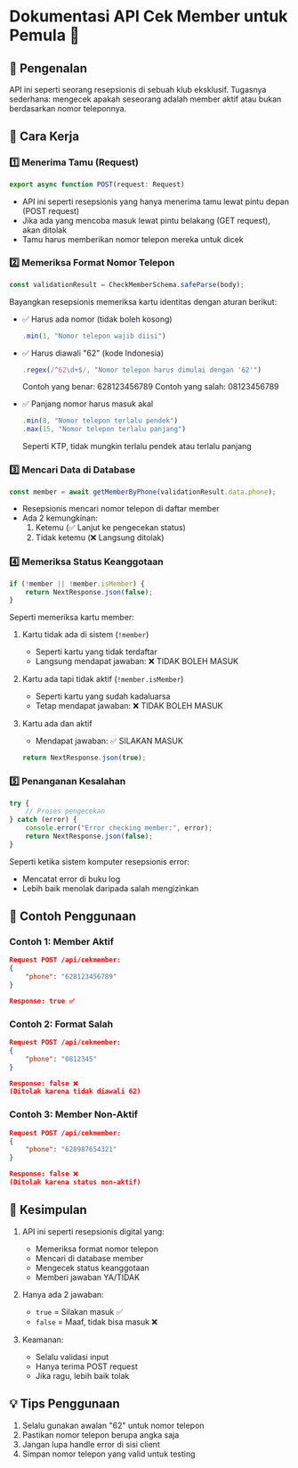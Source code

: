 # Dokumentasi API Cek Member untuk Pemula 📱

## 🌟 Pengenalan
API ini seperti seorang resepsionis di sebuah klub eksklusif. Tugasnya sederhana: mengecek apakah seseorang adalah member aktif atau bukan berdasarkan nomor teleponnya.

## 🎯 Cara Kerja

### 1️⃣ Menerima Tamu (Request)
```javascript
export async function POST(request: Request)
```
- API ini seperti resepsionis yang hanya menerima tamu lewat pintu depan (POST request)
- Jika ada yang mencoba masuk lewat pintu belakang (GET request), akan ditolak
- Tamu harus memberikan nomor telepon mereka untuk dicek

### 2️⃣ Memeriksa Format Nomor Telepon
```javascript
const validationResult = CheckMemberSchema.safeParse(body);
```
Bayangkan resepsionis memeriksa kartu identitas dengan aturan berikut:
- ✅ Harus ada nomor (tidak boleh kosong)
  ```javascript
  .min(1, "Nomor telepon wajib diisi")
  ```

- ✅ Harus diawali "62" (kode Indonesia)
  ```javascript
  .regex(/^62\d+$/, "Nomor telepon harus dimulai dengan '62'")
  ```
  Contoh yang benar: 628123456789
  Contoh yang salah: 08123456789

- ✅ Panjang nomor harus masuk akal
  ```javascript
  .min(8, "Nomor telepon terlalu pendek")
  .max(15, "Nomor telepon terlalu panjang")
  ```
  Seperti KTP, tidak mungkin terlalu pendek atau terlalu panjang

### 3️⃣ Mencari Data di Database
```javascript
const member = await getMemberByPhone(validationResult.data.phone);
```
- Resepsionis mencari nomor telepon di daftar member
- Ada 2 kemungkinan:
  1. Ketemu (✅ Lanjut ke pengecekan status)
  2. Tidak ketemu (❌ Langsung ditolak)

### 4️⃣ Memeriksa Status Keanggotaan
```javascript
if (!member || !member.isMember) {
    return NextResponse.json(false);
}
```
Seperti memeriksa kartu member:
1. Kartu tidak ada di sistem (`!member`)
   - Seperti kartu yang tidak terdaftar
   - Langsung mendapat jawaban: ❌ TIDAK BOLEH MASUK

2. Kartu ada tapi tidak aktif (`!member.isMember`)
   - Seperti kartu yang sudah kadaluarsa
   - Tetap mendapat jawaban: ❌ TIDAK BOLEH MASUK

3. Kartu ada dan aktif
   - Mendapat jawaban: ✅ SILAKAN MASUK
   ```javascript
   return NextResponse.json(true);
   ```

### 5️⃣ Penanganan Kesalahan
```javascript
try {
    // Proses pengecekan
} catch (error) {
    console.error("Error checking member:", error);
    return NextResponse.json(false);
}
```
Seperti ketika sistem komputer resepsionis error:
- Mencatat error di buku log
- Lebih baik menolak daripada salah mengizinkan

## 📝 Contoh Penggunaan

### Contoh 1: Member Aktif
```json
Request POST /api/cekmember:
{
    "phone": "628123456789"
}

Response: true ✅
```

### Contoh 2: Format Salah
```json
Request POST /api/cekmember:
{
    "phone": "0812345"
}

Response: false ❌
(Ditolak karena tidak diawali 62)
```

### Contoh 3: Member Non-Aktif
```json
Request POST /api/cekmember:
{
    "phone": "628987654321"
}

Response: false ❌
(Ditolak karena status non-aktif)
```

## 🎯 Kesimpulan
1. API ini seperti resepsionis digital yang:
   - Memeriksa format nomor telepon
   - Mencari di database member
   - Mengecek status keanggotaan
   - Memberi jawaban YA/TIDAK

2. Hanya ada 2 jawaban:
   - `true` = Silakan masuk ✅
   - `false` = Maaf, tidak bisa masuk ❌

3. Keamanan:
   - Selalu validasi input
   - Hanya terima POST request
   - Jika ragu, lebih baik tolak

## 💡 Tips Penggunaan
1. Selalu gunakan awalan "62" untuk nomor telepon
2. Pastikan nomor telepon berupa angka saja
3. Jangan lupa handle error di sisi client
4. Simpan nomor telepon yang valid untuk testing
